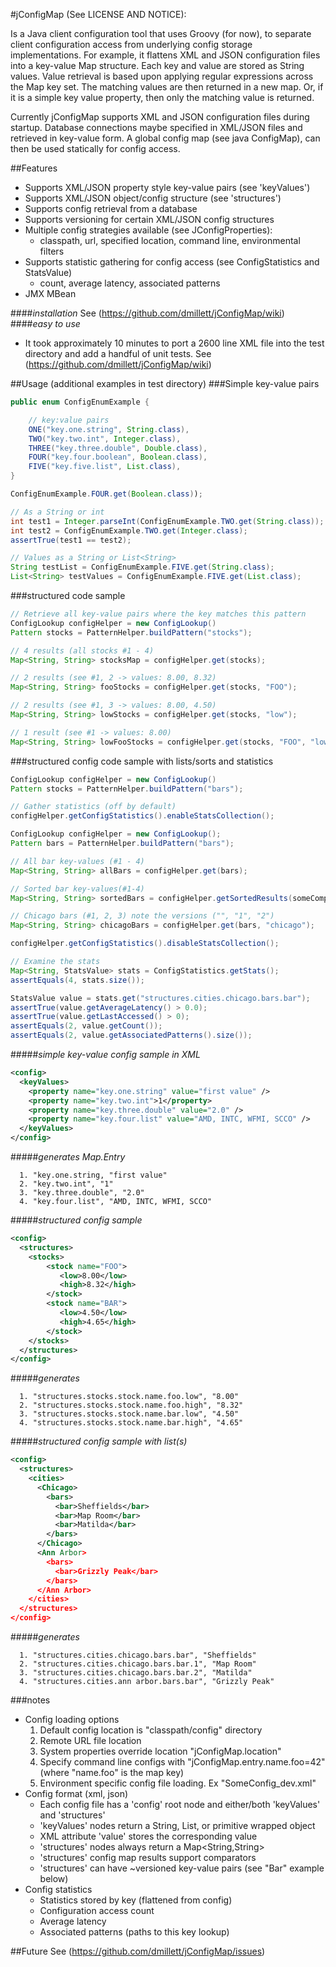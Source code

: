 #jConfigMap (See LICENSE AND NOTICE):

Is a Java client configuration tool that uses Groovy (for now), to separate client
configuration access from underlying config storage implementations. For example, it flattens
XML and JSON configuration files into a key-value Map structure. Each key and value are stored 
as String values. Value retrieval is based upon applying regular expressions across the Map 
key set. The matching values are then returned in a new map. Or, if it is a simple key value 
property, then only the matching value is returned.

Currently jConfigMap supports XML and JSON configuration files during startup. Database
connections maybe specified in XML/JSON files and retrieved in key-value form. A global config
map (see java ConfigMap), can then be used statically for config access.

##Features
* Supports XML/JSON property style key-value pairs (see 'keyValues')
* Supports XML/JSON object/config structure (see 'structures')
* Supports config retrieval from a database
* Supports versioning for certain XML/JSON config structures
* Multiple config strategies available (see JConfigProperties):
  + classpath, url, specified location, command line, environmental filters
* Supports statistic gathering for config access (see ConfigStatistics and StatsValue)
  + count, average latency, associated patterns
* JMX MBean 

####*installation*
See (https://github.com/dmillett/jConfigMap/wiki)
####*easy to use*
* It took approximately 10 minutes to port a 2600 line XML file into the test directory
  and add a handful of unit tests. See (https://github.com/dmillett/jConfigMap/wiki)

##Usage (additional examples in test directory)
###Simple key-value pairs
```java
public enum ConfigEnumExample {

    // key:value pairs
    ONE("key.one.string", String.class),
    TWO("key.two.int", Integer.class),
    THREE("key.three.double", Double.class),
    FOUR("key.four.boolean", Boolean.class),
    FIVE("key.five.list", List.class),
} 
```

```java
ConfigEnumExample.FOUR.get(Boolean.class));

// As a String or int
int test1 = Integer.parseInt(ConfigEnumExample.TWO.get(String.class));
int test2 = ConfigEnumExample.TWO.get(Integer.class);
assertTrue(test1 == test2);

// Values as a String or List<String>
String testList = ConfigEnumExample.FIVE.get(String.class);
List<String> testValues = ConfigEnumExample.FIVE.get(List.class);
```
###structured code sample
```java
// Retrieve all key-value pairs where the key matches this pattern
ConfigLookup configHelper = new ConfigLookup()
Pattern stocks = PatternHelper.buildPattern("stocks");

// 4 results (all stocks #1 - 4)
Map<String, String> stocksMap = configHelper.get(stocks);

// 2 results (see #1, 2 -> values: 8.00, 8.32)
Map<String, String> fooStocks = configHelper.get(stocks, "FOO");

// 2 results (see #1, 3 -> values: 8.00, 4.50)
Map<String, String> lowStocks = configHelper.get(stocks, "low");

// 1 result (see #1 -> values: 8.00)
Map<String, String> lowFooStocks = configHelper.get(stocks, "FOO", "low");
```
###structured config code sample with lists/sorts and statistics
```java
ConfigLookup configHelper = new ConfigLookup()
Pattern stocks = PatternHelper.buildPattern("bars");

// Gather statistics (off by default)
configHelper.getConfigStatistics().enableStatsCollection();

ConfigLookup configHelper = new ConfigLookup();
Pattern bars = PatternHelper.buildPattern("bars");

// All bar key-values (#1 - 4)
Map<String, String> allBars = configHelper.get(bars);

// Sorted bar key-values(#1-4)
Map<String, String> sortedBars = configHelper.getSortedResults(someComparator, bars);

// Chicago bars (#1, 2, 3) note the versions ("", "1", "2")
Map<String, String> chicagoBars = configHelper.get(bars, "chicago");

configHelper.getConfigStatistics().disableStatsCollection();

// Examine the stats
Map<String, StatsValue> stats = ConfigStatistics.getStats();
assertEquals(4, stats.size());

StatsValue value = stats.get("structures.cities.chicago.bars.bar");
assertTrue(value.getAverageLatency() > 0.0);
assertTrue(value.getLastAccessed() > 0);
assertEquals(2, value.getCount());
assertEquals(2, value.getAssociatedPatterns().size());
```

#####*simple key-value config sample in XML*
```xml
<config>
  <keyValues>
    <property name="key.one.string" value="first value" />
    <property name="key.two.int">1</property>
    <property name="key.three.double" value="2.0" />
    <property name="key.four.list" value="AMD, INTC, WFMI, SCCO" />
  </keyValues>
</config>
```
#####*generates Map.Entry*
```
  1. "key.one.string, "first value"
  2. "key.two.int", "1"
  3. "key.three.double", "2.0"
  4. "key.four.list", "AMD, INTC, WFMI, SCCO"
```

#####*structured config sample*
```xml
<config>
  <structures>
    <stocks>
        <stock name="FOO">
           <low>8.00</low>
           <high>8.32</high>
        </stock>
        <stock name="BAR">
           <low>4.50</low>
           <high>4.65</high>
        </stock>
    </stocks>
  </structures>
</config>
```
#####*generates*
```
  1. "structures.stocks.stock.name.foo.low", "8.00"
  2. "structures.stocks.stock.name.foo.high", "8.32"
  3. "structures.stocks.stock.name.bar.low", "4.50"
  4. "structures.stocks.stock.name.bar.high", "4.65"
```

#####*structured config sample with list(s)*
```xml
<config>
  <structures>
    <cities>
      <Chicago>
        <bars>
          <bar>Sheffields</bar>
          <bar>Map Room</bar>
          <bar>Matilda</bar>
        </bars>
      </Chicago>
      <Ann Arbor>
        <bars>
          <bar>Grizzly Peak</bar>
        </bars>
      </Ann Arbor>
    </cities>
  </structures>
</config>
```
#####*generates*
```
  1. "structures.cities.chicago.bars.bar", "Sheffields"
  2. "structures.cities.chicago.bars.bar.1", "Map Room"
  3. "structures.cities.chicago.bars.bar.2", "Matilda"
  4. "structures.cities.ann arbor.bars.bar", "Grizzly Peak"
```

###notes
* Config loading options
  1. Default config location is "classpath/config" directory
  2. Remote URL file location
  3. System properties override location "jConfigMap.location"
  4. Specify command line configs with "jConfigMap.entry.name.foo=42" (where "name.foo" is the map key)
  5. Environment specific config file loading. Ex "SomeConfig_dev.xml"
* Config format (xml, json)
  * Each config file has a 'config' root node and either/both 'keyValues' and 'structures'
  * 'keyValues' nodes return a String, List, or primitive wrapped object
  * XML attribute 'value' stores the corresponding value
  * 'structures' nodes always return a Map<String,String>
  * 'structures' config map results support comparators
  * 'structures' can have ~versioned key-value pairs (see "Bar" example below)
* Config statistics
  * Statistics stored by key (flattened from config)
  * Configuration access count
  * Average latency
  * Associated patterns (paths to this key lookup)

##Future
See (https://github.com/dmillett/jConfigMap/issues)
